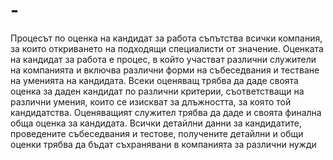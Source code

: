# -
Процесът по оценка на кандидат за работа съпътства всички компания, за които откриването на подходящи специалисти от значение. Оценката на кандидат за работа е процес, в който участват различни служители на компанията и включва различни форми на събеседвания и тестване на уменията на кандидата. Всеки оценяващ трябва да даде своята оценка за даден кандидат по различни критерии, съответстващи на различни умения, които се изискват за длъжността, за която той кандидатства. Оценяващият служител трябва да даде и своята финална обща оценка за кандидата. Всички детайлни данни за кандидатите, проведените събеседвания и тестове, получените детайлни и общи оценки трябва да бъдат съхранявани в компанията за различни нужди 
